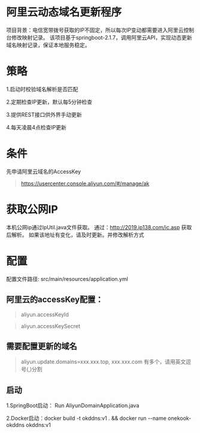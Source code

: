 ﻿# 阿里云动态域名更新程序
 项目背景：电信宽带拨号获取的IP不固定，所以每次IP变动都需要进入阿里云控制台修改映射记录。
 该项目基于springboot-2.1.7，调用阿里云API，实现动态更新域名映射记录，保证本地服务稳定。
 
# 策略
 1.启动时校验域名解析是否匹配
 
 2.定期检查IP更新，默认每5分钟检查
 
 3.提供REST接口供外界手动更新
 
 4.每天凌晨4点检查IP更新
 
# 条件
 先申请阿里云域名的AccessKey
 > https://usercenter.console.aliyun.com/#/manage/ak

# 获取公网IP
本机公网ip通过IpUtil.java文件获取。
通过：http://2019.ip138.com/ic.asp 获取后解析。
如果该地址有变化，请及时更新。并修改解析方式


# 配置
配置文件路径: src/main/resources/application.yml

## 阿里云的accessKey配置：
> aliyun.accessKeyId

> aliyun.accessKeySecret

## 需要配置更新的域名
> aliyun.update.domains=xxx.xxx.top, xxx.xxx.com
> 有多个，请用英文逗号(,)分割

## 启动
1.SpringBoot启动： Run AliyunDomainApplication.java 

2.Docker启动：docker build -t okddns:v1 . && docker run --name onekook-okddns okddns:v1 

 
